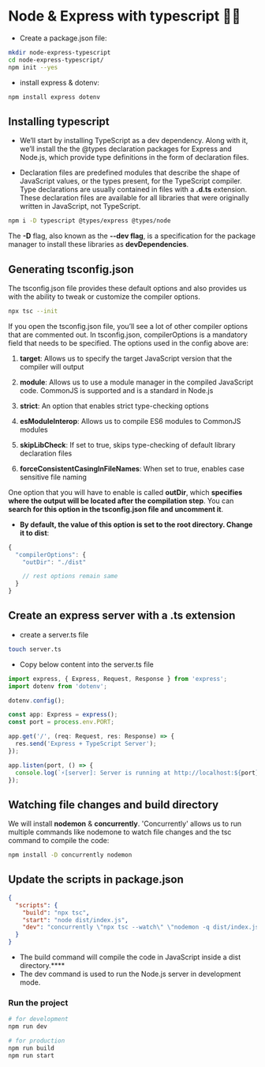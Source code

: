 # Node & Express with typescript 🚀🔥

- Create a package.json file:

``` sh
mkdir node-express-typescript
cd node-express-typescript/
npm init --yes
```

- install express & dotenv:

``` sh
npm install express dotenv
```

## Installing typescript

- We’ll start by installing TypeScript as a dev dependency. Along with it, we’ll install the the @types declaration packages for Express and Node.js, which provide type definitions in the form of declaration files.

- Declaration files are predefined modules that describe the shape of JavaScript values, or the types present, for the TypeScript compiler. Type declarations are usually contained in files with a **.d.ts** extension. These declaration files are available for all libraries that were originally written in JavaScript, not TypeScript.

```sh
npm i -D typescript @types/express @types/node
```

The **-D** flag, also known as the **--dev flag**, is a specification for the package manager to install these libraries as **devDependencies**.

## Generating tsconfig.json

The tsconfig.json file provides these default options and also provides us with the ability to tweak or customize the compiler options.

``` sh
npx tsc --init
```

If you open the tsconfig.json file, you’ll see a lot of other compiler options that are commented out. In tsconfig.json, compilerOptions is a mandatory field that needs to be specified. The options used in the config above are:

1. **target**: Allows us to specify the target JavaScript version that the compiler will output

2. **module**: Allows us to use a module manager in the compiled JavaScript code. CommonJS is supported and is a standard in Node.js

3. **strict**: An option that enables strict type-checking options
4. **esModuleInterop**: Allows us to compile ES6 modules to CommonJS modules
5. **skipLibCheck**: If set to true, skips type-checking of default library declaration files

6. **forceConsistentCasingInFileNames**: When set to true, enables case sensitive file naming

One option that you will have to enable is called **outDir**, which **specifies where the output will be located after the compilation step**. You can **search for this option in the tsconfig.json file and uncomment it**.

- **By default, the value of this option is set to the root directory. Change it to dist**:

```js
{
  "compilerOptions": {
    "outDir": "./dist"

    // rest options remain same
  }
}
```

## Create an express server with a .ts extension

- create a server.ts file

```sh
touch server.ts
```

- Copy below content into the server.ts file

```ts
import express, { Express, Request, Response } from 'express';
import dotenv from 'dotenv';

dotenv.config();

const app: Express = express();
const port = process.env.PORT;

app.get('/', (req: Request, res: Response) => {
  res.send('Express + TypeScript Server');
});

app.listen(port, () => {
  console.log(`⚡️[server]: Server is running at http://localhost:${port}`);
});
```

## Watching file changes and build directory

We will install **nodemon** & **concurrently**. 'Concurrently' allows us to run multiple commands like nodemone to watch file changes and the tsc command to compile the code:

```sh
npm install -D concurrently nodemon
```

## Update the scripts in package.json

``` json
{
  "scripts": {
    "build": "npx tsc",
    "start": "node dist/index.js",
    "dev": "concurrently \"npx tsc --watch\" \"nodemon -q dist/index.js\""
  }
}
```

- The build command will compile the code in JavaScript inside a dist directory.****
- The dev command is used to run the Node.js server in development mode.

### Run the project

``` sh
# for development
npm run dev

# for production
npm run build
npm run start
```
